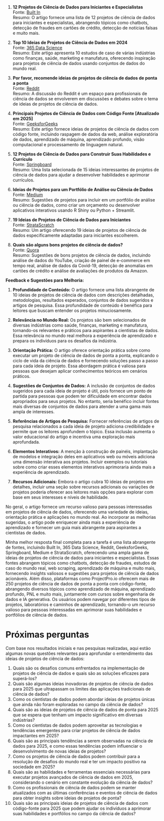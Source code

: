 
1. **12 Projetos de Ciência de Dados para Iniciantes e Especialistas**  
   Fonte: [Built In](https://builtin.com/data-science/data-science-projects)  
   Resumo: O artigo fornece uma lista de 12 projetos de ciência de dados para iniciantes e especialistas, abrangendo tópicos como chatbots, detecção de fraudes em cartões de crédito, detecção de notícias falsas e muito mais.

2. **Top 10 Ideias de Projetos de Ciência de Dados em 2024**  
   Fonte: [365 Data Science](https://365datascience.com/career-advice/top-10-data-science-project-ideas/)  
   Resumo: Este artigo apresenta 10 estudos de caso de várias indústrias como finanças, saúde, marketing e manufatura, oferecendo inspiração para projetos de ciência de dados usando conjuntos de dados do mundo real.

3. **Por favor, recomende ideias de projetos de ciência de dados de ponta a ponta**  
   Fonte: [Reddit](https://www.reddit.com/r/datascience/comments/11gvi3s/please_recommend_end_to_end_data_science_project/)  
   Resumo: A discussão do Reddit é um espaço para profissionais de ciência de dados se envolverem em discussões e debates sobre o tema de ideias de projetos de ciência de dados.

4. **Principais Projetos de Ciência de Dados com Código Fonte [Atualizado em 2025]**  
   Fonte: [GeeksforGeeks](https://www.geeksforgeeks.org/top-data-science-projects/)  
   Resumo: Este artigo fornece ideias de projetos de ciência de dados com código fonte, incluindo raspagem de dados da web, análise exploratória de dados, aprendizado de máquina, aprendizado profundo, visão computacional e processamento de linguagem natural.

5. **12 Projetos de Ciência de Dados para Construir Suas Habilidades e Currículo**  
   Fonte: [Springboard](https://www.springboard.com/blog/data-science/data-science-projects/)  
   Resumo: Uma lista selecionada de 15 ideias interessantes de projetos de ciência de dados para ajudar a desenvolver habilidades e aprimorar currículos.

6. **Ideias de Projetos para um Portfólio de Análise ou Ciência de Dados**  
   Fonte: [Medium](https://data-storyteller.medium.com/project-ideas-for-an-analytics-or-data-science-portfolio-642d0a1e5021)  
   Resumo: Sugestões de projetos para incluir em um portfólio de análise ou ciência de dados, como criar um orçamento ou desenvolver aplicativos interativos usando R Shiny ou Python + Streamlit.

7. **19 Ideias de Projetos de Ciência de Dados para Iniciantes**  
   Fonte: [StrataScratch](https://www.stratascratch.com/blog/19-data-science-project-ideas-for-beginners/)  
   Resumo: Um artigo oferecendo 19 ideias de projetos de ciência de dados especificamente adaptadas para iniciantes escolherem.

8. **Quais são alguns bons projetos de ciência de dados?**  
   Fonte: [Quora](https://www.quora.com/What-are-some-good-data-science-projects)  
   Resumo: Sugestões de bons projetos de ciência de dados, incluindo análise de dados do YouTube, criação de painel de e-commerce em tempo real, análise de dados da Covid-19, detecção de anomalias em cartões de crédito e análise de avaliações de produtos da Amazon.


**Feedback e Sugestões para Melhoria:**

1. **Profundidade de Conteúdo:** O artigo fornece uma lista abrangente de 10 ideias de projetos de ciência de dados com descrições detalhadas, metodologias, resultados esperados, conjuntos de dados sugeridos e artigos de pesquisa. Essa profundidade de conteúdo é benéfica para leitores que buscam entender os projetos minuciosamente.

2. **Relevância no Mundo Real:** Os projetos são bem selecionados de diversas indústrias como saúde, finanças, marketing e manufatura, tornando-os relevantes e práticos para aspirantes a cientistas de dados. Essa relevância no mundo real melhora a experiência de aprendizado e prepara os indivíduos para os desafios da indústria.

3. **Orientação Prática:** O artigo oferece orientação prática sobre como executar um projeto de ciência de dados de ponta a ponta, explicando o ciclo de vida da ciência de dados e fornecendo soluções passo a passo para cada ideia de projeto. Essa abordagem prática é valiosa para pessoas que desejam aplicar conhecimentos teóricos em cenários práticos.

4. **Sugestões de Conjuntos de Dados:** A inclusão de conjuntos de dados sugeridos para cada ideia de projeto é útil, pois fornece um ponto de partida para pessoas que podem ter dificuldade em encontrar dados apropriados para seus projetos. No entanto, seria benéfico incluir fontes mais diversas de conjuntos de dados para atender a uma gama mais ampla de interesses.

5. **Referências de Artigos de Pesquisa:** Fornecer referências de artigos de pesquisa relacionados a cada ideia de projeto adiciona credibilidade e permite que os leitores aprofundem o tópico. Essa inclusão aumenta o valor educacional do artigo e incentiva uma exploração mais aprofundada.

6. **Elementos Interativos:** A menção à construção de painéis, implantação de modelos e integração deles em aplicativos web ou móveis adiciona uma dimensão interativa aos projetos. Incluir exemplos ou tutoriais sobre como criar esses elementos interativos aprimoraria ainda mais a experiência de aprendizado.

7. **Recursos Adicionais:** Embora o artigo cubra 10 ideias de projetos em detalhes, incluir uma seção sobre recursos adicionais ou variações de projetos poderia oferecer aos leitores mais opções para explorar com base em seus interesses e níveis de habilidade.

No geral, o artigo fornece um recurso valioso para pessoas interessadas em projetos de ciência de dados, oferecendo uma variedade de ideias, orientação prática e aplicações no mundo real. Ao incorporar as melhorias sugeridas, o artigo pode enriquecer ainda mais a experiência de aprendizado e fornecer um guia mais abrangente para aspirantes a cientistas de dados.

Minha melhor resposta final completa para a tarefa é uma lista abrangente de fontes, incluindo Built In, 365 Data Science, Reddit, GeeksforGeeks, Springboard, Medium e StrataScratch, oferecendo uma ampla gama de ideias de projetos de ciência de dados para iniciantes e especialistas. Essas fontes abrangem tópicos como chatbots, detecção de fraudes, estudos de caso do mundo real, web scraping, aprendizado de máquina e muito mais, fornecendo insights valiosos e sugestões para projetos de ciência de dados acionáveis. Além disso, plataformas como ProjectPro.io oferecem mais de 250 projetos de ciência de dados de ponta a ponta com código-fonte, abrangendo diversos tópicos como aprendizado de máquina, aprendizado profundo, PNL e muito mais, juntamente com cursos sobre engenharia de dados e IA generativa. Os usuários podem navegar por diferentes tipos de projetos, laboratórios e caminhos de aprendizado, tornando-o um recurso valioso para pessoas interessadas em aprimorar suas habilidades e portfólios de ciência de dados.

# Próximas perguntas

Com base nos resultados iniciais e nas pesquisas realizadas, aqui estão algumas novas questões relevantes para aprofundar o entendimento das ideias de projetos de ciência de dados:

1. Quais são os desafios comuns enfrentados na implementação de projetos de ciência de dados e quais são as soluções eficazes para superá-los?
2. Quais são algumas ideias inovadoras de projetos de ciência de dados para 2025 que ultrapassam os limites das aplicações tradicionais de ciência de dados?
3. Como os cientistas de dados podem abordar ideias de projetos únicas que ainda não foram exploradas no campo da ciência de dados?
4. Quais são as ideias de projetos de ciência de dados de ponta para 2025 que se espera que tenham um impacto significativo em diversas indústrias?
5. Como os cientistas de dados podem aproveitar as tecnologias e tendências emergentes para criar projetos de ciência de dados impactantes em 2025?
6. Quais são as principais tendências a serem observadas na ciência de dados para 2025, e como essas tendências podem influenciar o desenvolvimento de novas ideias de projetos?
7. Como os projetos de ciência de dados podem contribuir para a resolução de desafios do mundo real e ter um impacto positivo na sociedade em 2025?
8. Quais são as habilidades e ferramentas essenciais necessárias para executar projetos avançados de ciência de dados em 2025, considerando o cenário em constante evolução da ciência de dados?
9. Como os profissionais de ciência de dados podem se manter atualizados com as últimas conferências e eventos de ciência de dados para obter insights sobre ideias de projetos de ponta?
10. Quais são as principais ideias de projetos de ciência de dados com código-fonte para 2025 que podem ajudar os indivíduos a aprimorar suas habilidades e portfólios no campo da ciência de dados?

